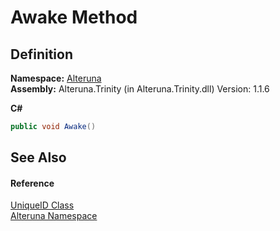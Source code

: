 # Awake Method




## Definition
**Namespace:** <a href="N_Alteruna">Alteruna</a>  
**Assembly:** Alteruna.Trinity (in Alteruna.Trinity.dll) Version: 1.1.6

**C#**
``` C#
public void Awake()
```



## See Also


#### Reference
<a href="T_Alteruna_UniqueID">UniqueID Class</a>  
<a href="N_Alteruna">Alteruna Namespace</a>  
